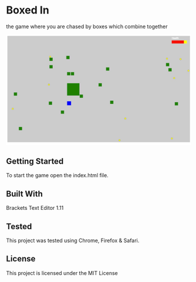 # Boxed In
the game where you are chased by boxes which combine together

![alt tag](https://github.com/alexkeaveney/boxedin/blob/master/screenshot.jpg)

## Getting Started

To start the game open the index.html file.

## Built With

Brackets Text Editor 1.11 

## Tested 

This project was tested using Chrome, Firefox & Safari.

## License

This project is licensed under the MIT License
